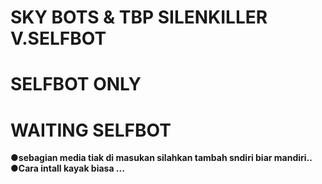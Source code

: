 # SKY BOTS & TBP SILENKILLER V.SELFBOT</b>
# SELFBOT ONLY</b>
# WAITING SELFBOT<b>


●sebagian media tiak di masukan silahkan tambah sndiri biar mandiri..<b>
●Cara intall kayak biasa ...
